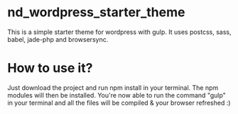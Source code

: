 # nd_wordpress_starter_theme
This is a simple starter theme for wordpress with gulp. It uses postcss, sass, babel, jade-php and browsersync.

# How to use it?
Just download the project and run npm install in your terminal. The npm modules will then be installed.
You're now able to run the command "gulp" in your terminal and all the files will be compiled & your browser refreshed :)
